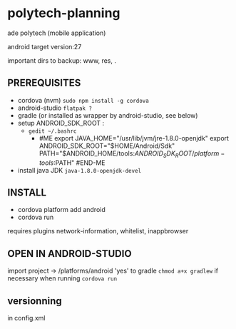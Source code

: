 # polytech-planning
ade polytech (mobile application)


android target version:27

important dirs to backup: www, res, .

## PREREQUISITES
 - cordova (nvm) `sudo npm install -g cordova`
 - android-studio `flatpak ?`
 - gradle (or installed as wrapper by android-studio, see below)
 - setup ANDROID_SDK_ROOT :
    - `gedit ~/.bashrc`
        - #ME
		  export JAVA_HOME="/usr/lib/jvm/jre-1.8.0-openjdk"
          export ANDROID_SDK_ROOT="$HOME/Android/Sdk"
          PATH="$ANDROID_HOME/tools:$ANDROID_SDK_ROOT/platform-tools:$PATH"
          #END-ME
 - install java JDK `java-1.8.0-openjdk-devel`

## INSTALL
 - cordova platform add android
 - cordova run

requires plugins network-information, whitelist, inappbrowser

## OPEN IN ANDROID-STUDIO
import project -> <project>/platforms/android
'yes' to gradle
`chmod a+x gradlew` if necessary when running `cordova run`

## versionning
in config.xml

